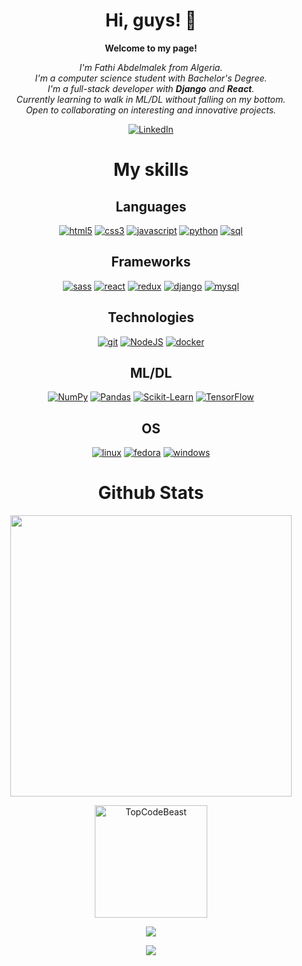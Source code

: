 <div align="center">

# Hi, guys! 👋

**Welcome to my page!**

_I'm Fathi Abdelmalek from Algeria._  
_I'm a computer science student with Bachelor's Degree._  
_I'm a full-stack developer with **Django** and **React**._  
_Currently learning to walk in ML/DL without falling on my bottom._  
_Open to collaborating on interesting and innovative projects._

[![LinkedIn](https://img.shields.io/badge/LinkedIn-blue?style=flat-square&logo=linkedin)](https://www.linkedin.com/in/fathi-abdelmalek)

# My skills

## Languages

[![html5](https://img.shields.io/badge/html5-black?style=for-the-badge&logo=html5)](https://hub.docker.com/u/fathiabdelmalek)
[![css3](https://img.shields.io/badge/css3-black?style=for-the-badge&logo=css3)](https://hub.docker.com/u/fathiabdelmalek)
[![javascript](https://img.shields.io/badge/javascript-black?style=for-the-badge&logo=javascript)](https://github.com/fathiabdelmalek)
[![python](https://img.shields.io/badge/python-black?style=for-the-badge&logo=python)](https://github.com/fathiabdelmalek)
[![sql](https://img.shields.io/badge/sql-black?style=for-the-badge&logo=mysql)](https://github.com/fathiabdelmalek)

## Frameworks

[![sass](https://img.shields.io/badge/sass-black?style=for-the-badge&logo=sass)](https://hub.docker.com/u/fathiabdelmalek)
[![react](https://img.shields.io/badge/react-black?style=for-the-badge&logo=react)](https://github.com/fathiabdelmalek)
[![redux](https://img.shields.io/badge/redux-black?style=for-the-badge&logo=redux)](https://github.com/fathiabdelmalek)
[![django](https://img.shields.io/badge/django-black?style=for-the-badge&logo=django)](https://github.com/fathiabdelmalek)
[![mysql](https://img.shields.io/badge/mysql-black?style=for-the-badge&logo=mysql)](https://github.com/fathiabdelmalek)

## Technologies

[![git](https://img.shields.io/badge/Git-black?style=for-the-badge&logo=git)](https://github.com/fathiabdelmalek)
[![NodeJS](https://img.shields.io/badge/NodeJS-black?style=for-the-badge&logo=nodejs)](https://github.com/fathiabdelmalek)
[![docker](https://img.shields.io/badge/docker-black?style=for-the-badge&logo=docker)](https://github.com/fathiabdelmalek)

## ML/DL

[![NumPy](https://img.shields.io/badge/numpy-black?style=for-the-badge&logo=numpy)](https://github.com/fathiabdelmalek)
[![Pandas](https://img.shields.io/badge/pandas-black?style=for-the-badge&logo=pandas)](https://github.com/fathiabdelmalek)
[![Scikit-Learn](https://img.shields.io/badge/scikit--learn-black?style=for-the-badge&logo=scikit-learn)](https://github.com/fathiabdelmalek)
[![TensorFlow](https://img.shields.io/badge/TensorFlow-black?style=for-the-badge&logo=TensorFlow)](https://github.com/fathiabdelmalek)

## OS

[![linux](https://img.shields.io/badge/linux-black?style=for-the-badge&logo=Linux)](https://github.com/fathiabdelmalek)
[![fedora](https://img.shields.io/badge/fedora-black?style=for-the-badge&logo=fedora)](https://github.com/fathiabdelmalek)
[![windows](https://img.shields.io/badge/Windows-black?style=for-the-badge&logo=Windows)](https://github.com/fathiabdelmalek)

# Github Stats

  <p align="center"><img width="450em" src="https://github-readme-stats.vercel.app/api/top-langs/?username=fathiabdelmalek&layout=compact&custom_title=Most used languages by LOCs&langs_count=10&include_all_commits=true&hide_progress=true&hide_border=true&theme=transparent&hide="></p>

  <p align="center"><img height="180em" src="https://github-profile-summary-cards.vercel.app/api/cards/profile-details?username=fathiabdelmalek&theme=transparent" alt="TopCodeBeast" align = "center"/></p>

  <p align="center"><img src="http://github-profile-summary-cards.vercel.app/api/cards/stats?username=fathiabdelmalek&theme=transparent" /></p>

  <p align="center"><img src="https://github-readme-streak-stats.herokuapp.com/?user=fathiabdelmalek&hide_border=true&card_width=338&theme=transparent" /></p>

</div>
